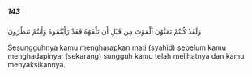 ##### 143

<span class="ayah">وَلَقَدْ كُنتُمْ تَمَنَّوْنَ ٱلْمَوْتَ مِن قَبْلِ أَن تَلْقَوْهُ فَقَدْ رَأَيْتُمُوهُ وَأَنتُمْ تَنظُرُونَ</span>

<span class="ayah_translation">Sesungguhnya kamu mengharapkan mati (syahid) sebelum kamu menghadapinya; (sekarang) sungguh kamu telah melihatnya dan kamu menyaksikannya.</span>
